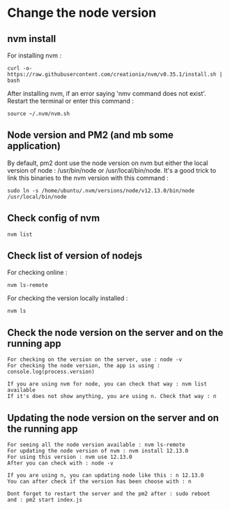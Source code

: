 # Change the node version

## nvm install

For installing nvm :

```
curl -o- https://raw.githubusercontent.com/creationix/nvm/v0.35.1/install.sh | bash
```


After installing nvm, if an error saying 'nmv command does not exist'. Restart the terminal or enter this command :

```
source ~/.nvm/nvm.sh
```

## Node version and PM2 (and mb some application)

By default, pm2 dont use the node version on nvm but either the local version of node : /usr/bin/node or /usr/local/bin/node.
It's a good trick to link this binaries to the nvm version with this command :

```
sudo ln -s /home/ubuntu/.nvm/versions/node/v12.13.0/bin/node /usr/local/bin/node
```

## Check config of nvm

```
nvm list
```

## Check list of version of nodejs

For checking online :

```
nvm ls-remote
```

For checking the version locally installed :

```
nvm ls
```

## Check the node version on the server and on the running app

```
For checking on the version on the server, use : node -v
For checking the node version, the app is using : console.log(process.version)

If you are using nvm for node, you can check that way : nvm list available
If it's does not show anything, you are using n. Check that way : n

```

## Updating the node version on the server and on the running app

```
For seeing all the node version available : nvm ls-remote
For updating the node version of nvm : nvm install 12.13.0
For using this version : nvm use 12.13.0
After you can check with : node -v

If you are using n, you can updating node like this : n 12.13.0
You can after check if the version has been choose with : n

Dont forget to restart the server and the pm2 after : sudo reboot
and : pm2 start index.js

```
